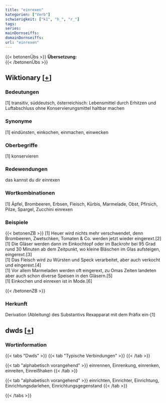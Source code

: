 ```yaml
---
title: "einrexen"
kategorien: ["Verb"]
schwierigkeit: ["k1", "h_", "r_"]
tags:
series:
mainDornseiffs:
domainDornseiffs:
url: "einrexen"
---
```


{{< betonenÜbs >}}
**Übersetzung:**  
{{< /betonenÜbs >}}

## Wiktionary [[+](https://de.wiktionary.org/wiki/einrexen)]

### Bedeutungen
[1] transitiv, süddeutsch, österreichisch: Lebensmittel durch Erhitzen und Luftabschluss ohne Konservierungsmittel haltbar machen  

### Synonyme
[1] eindünsten, einkochen, einmachen, einwecken  

### Oberbegriffe
[1] konservieren  

### Redewendungen
das kannst du dir einrexen  

### Wortkombinationen
[1] Äpfel, Brombeeren, Erbsen, Fleisch, Kürbis, Marmelade, Obst, Pfirsich, Pilze, Spargel, Zucchini einrexen  

### Beispiele
{{< betonenZB >}}
[1] Heuer wird nichts mehr verschwendet, denn Brombeeren, Zwetschken, Tomaten & Co. werden jetzt wieder eingerext.[2]  
[1] Die Gläser werden dann im Einkochtopf oder im Backrohr bei 95 Grad rund 30 Minuten ab dem Zeitpunkt, wo kleine Bläschen im Glas aufsteigen, eingerext.[3]  
[1] Das Fleisch wird zu Würsten und Speck verarbeitet, aber auch verkocht und eingerext.[4]  
[1] Vor allem Marmeladen werden oft eingerext, zu Omas Zeiten landeten aber auch schon diverse Speisen in den Gläsern.[5]  
[1] Einkochen und einrexen ist in Mode.[6]  

{{< /betonenZB >}}
### Herkunft
Derivation (Ableitung) des Substantivs Rexapparat mit dem Präfix ein-[1]  



## dwds [[+](https://www.dwds.de/wb/einrexen)]

### Wortinformation
{{< tabs "Dwds" >}}
{{< tab "Typische Verbindungen" >}}
{{< /tab >}}

{{< tab "alphabetisch vorangehend" >}}
einrennen, Einrenkung, einrenken, einreiten, Einreißhaken
{{< /tab >}}

{{< tab "alphabetisch vorangehend" >}}
einrichten, Einrichter, Einrichtung, Einrichtungsdarlehen, Einrichtungsgegenstand
{{< /tab >}}

{{< /tabs >}}

